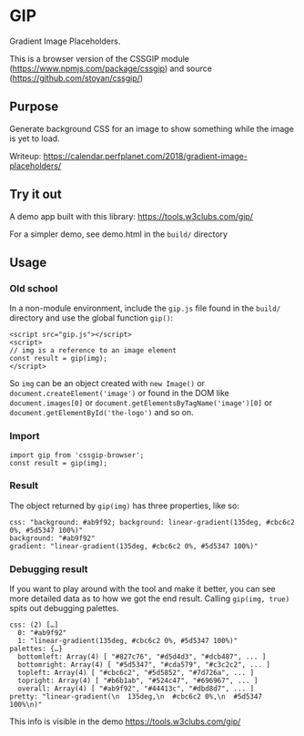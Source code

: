 # GIP

Gradient Image Placeholders.

This is a browser version of the CSSGIP module (https://www.npmjs.com/package/cssgip) and source (https://github.com/stoyan/cssgip/)

## Purpose

Generate background CSS for an image to show something while the image is yet to load.

Writeup: https://calendar.perfplanet.com/2018/gradient-image-placeholders/

## Try it out

A demo app built with this library:
https://tools.w3clubs.com/gip/

For a simpler demo, see demo.html in the `build/` directory

## Usage

### Old school

In a non-module environment, include the `gip.js` file found in the `build/` directory and use the global function `gip()`:

```
<script src="gip.js"></script>
<script>
// img is a reference to an image element
const result = gip(img);
</script>
```

So `img` can be an object created with `new Image()` or `document.createElement('image')` or found in the DOM like `document.images[0]` or `document.getElementsByTagName('image')[0]` or `document.getElementById('the-logo')` and so on.

### Import

```
import gip from 'cssgip-browser';
const result = gip(img);
```

### Result

The object returned by `gip(img)` has three properties, like so:

```
css: "background: #ab9f92; background: linear-gradient(135deg, #cbc6c2 0%, #5d5347 100%)"
background: "#ab9f92"
gradient: "linear-gradient(135deg, #cbc6c2 0%, #5d5347 100%)"
```

### Debugging result

If you want to play around with the tool and make it better, you can see more detailed data as to how we got the end result. Calling `gip(img, true)` spits out debugging palettes.

```
css: (2) […]
  0: "#ab9f92"
​​  1: "linear-gradient(135deg, #cbc6c2 0%, #5d5347 100%)"
palettes: {…}
​​  bottomleft: Array(4) [ "#827c76", "#d5d4d3", "#dcb487", ... ]
​​  bottomright: Array(4) [ "#5d5347", "#cda579", "#c3c2c2", ... ]
  topleft: Array(4) [ "#cbc6c2", "#5d5852", "#7d726a", ... ]
  topright: Array(4) [ "#b6b1ab", "#524c47", "#696967", ... ]
  ​​overall: Array(4) [ "#ab9f92", "#44413c", "#dbd8d7", ... ]
pretty: "linear-gradient(\n  135deg,\n  #cbc6c2 0%,\n  #5d5347 100%\n)"
```

This info is visible in the demo https://tools.w3clubs.com/gip/

